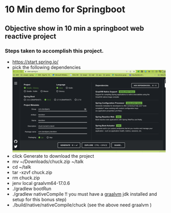 # 10 Min demo for Springboot 

## Objective show in 10 min a springboot web reactive project

### Steps taken to accomplish this project.
- https://start.spring.io/
- pick the following dependencies ![dependencies](starterpics.png)
- click Generate to download the project
- mv ~/Downloads/chuck.zip ~/talk
- cd ~/talk
- tar -xzvf chuck.zip
- rm chuck.zip
- jenv local graalvm64-17.0.6
-  ./gradlew bootRun
- ./gradlew nativeCompile !! you must have a [graalvm](https://www.graalvm.org/downloads/) jdk installed and setup for this bonus step)
- ./build/native/nativeCompile/chuck (see the above need graalvm )



